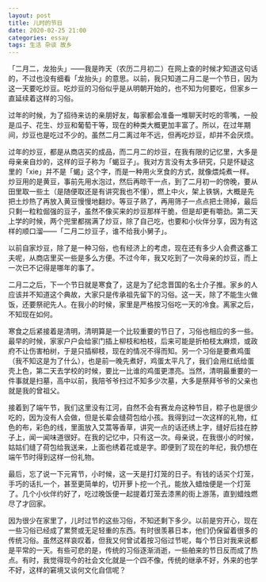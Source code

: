 ```yaml
---
layout: post
title: 儿时的节日
date: 2020-02-25 21:00
categories: essay
tags: 生活 杂谈 故乡
---
```


「二月二，龙抬头」——我是昨天（农历二月初二）在网上查的时候才知道这句话的，不过也没有细看「龙抬头」的意思。以前，我只知道二月二是一个节日，因为这一天要吃炒豆。吃炒豆的习俗似乎是从明朝开始的，也不知为何要吃，但家乡一直延续着这样的习俗。

过年的时候，为了招待来访的亲朋好友，每家都会准备一堆聊天时吃的零嘴，一般是瓜子、花生、炒豆和葡萄干等，现在的种类大概更加丰富了。所以，在过年期间，炒豆也是吃过不少的。虽然二月二离过年不远，但再吃炒豆，却并不会厌烦。

过年的炒豆，都是从商店买的成品，而二月二的炒豆，在我有限的记忆里，大多是母亲亲自炒的，这样的豆子称为「蝎豆子」。我对方言没有太多研究，只是怀疑这里的「xie」并不是「蝎」这个字，而是一种用火烹食的方式，就像煨炖煮一样。炒豆用的是黄豆，事前先用水泡过，然后再晾干一点，到了二月初一的傍晚，要从田里取一些土（是随便取还是有讲究我也不懂），燃上中火，架上铁锅，大概是先把土炒热了再放入黄豆慢慢地翻炒。等豆子熟了，再用筛子一点点把土筛掉，最后只剩一粒粒倔强的豆子，虽然不像买来的炒豆那样干脆，但是却更有嚼劲。第二天上学的时候，两个兜里都揣满了炒豆，除了自己吃，也要和小伙伴分享，因为有这样的顺口溜——「二月二炒豆子，谁不给我小舅子」。

以前自家炒豆，除了是一种习俗，也有经济上的考虑，现在还有多少人会费这番工夫呢，从商店里买一些是多么方便。不过今年，我又吃到了一次母亲的炒豆，而上一次已不记得是哪年的事了。

二月二之后，下一个节日就是寒食了，这是为了纪念晋国的名士介子推。家乡的人应该并不知道这个典故，大家只是传承祖先留下的习俗。这一天，除了不能生火做饭，还要祭祀先人。在我小的时候，家里是严格按习俗吃一天的冷食。离家之后，不知现在如何。

寒食之后紧接着是清明，清明算是一个比较重要的节日了，习俗也相应的多一些。最早的时候，家家户户会给家门插上柳枝和柏枝，后来可能是折柏枝太麻烦，或政府不让伤害柏树，于是只插柳枝，现在的情况不得而知。另一个习俗是要煮鸡蛋（我不知这是为了什么），也是前一晚先煮好，鸡蛋太平凡了，我们会用红纸给蛋壳上色，第二天去学校的时候，要比一比谁的鸡蛋更漂亮。当然，清明最重要的一件事就是扫墓，高中以前，我陪爷爷扫过不知多少次墓，大多是祭拜爷爷的父亲也就是我的曾祖父。

接着到了端午节，我们这里没有江河，自然不会有赛龙舟这种节目，粽子也是很少吃的，因为没有人会做，但是长辈会缝荷包给小孩。我得到过一次这样的礼物，红色的布，彩色的线，里面放入艾蒿等香草，讲究一点的话还绣上字，缝好后挂在脖子上，闻一闻味道很好。在我的记忆中，只有这一次。母亲说，在我很小的时候，姑姑们缝了荷包给我送来，上面也绣着花或是字。即便到了现在的年纪，我仍想在端午节时得到这样一份礼物。

最后，忘了说一下元宵节，小时候，这一天是打灯笼的日子。有钱的话买个灯笼，手巧的话扎一个，甚至更简单的，切开萝卜挖一个孔，能放入蜡烛便是一个灯笼了。几个小伙伴约好了，吃过晚饭便一起提着灯笼去漆黑的街上游荡，直到蜡烛燃尽了才回家。

因为很少在家里了，儿时过节的这些习俗，不知还剩下多少。以前是穷开心，现在一些习俗已经成了累赘或无足轻重的东西。有时很羡慕日本，他们仍保留着很多的传统习俗。虽然这样哀叹着，但我又何曾试着按习俗过节呢，每个节日对我来说都是平常的一天。有些可悲的是，传统的习俗逐渐消逝，一些舶来的节日反而成了热点。有时，我觉得现今的社会文化就是一个四不像，传统的继承不好，外来的也学不好，这样的窘境又谈何文化自信呢？